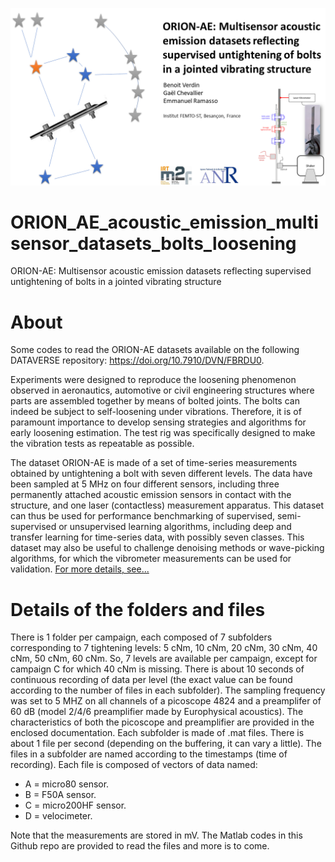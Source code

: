 ![alt text](orion_logo.png)

# ORION_AE_acoustic_emission_multisensor_datasets_bolts_loosening
ORION-AE: Multisensor acoustic emission datasets reflecting supervised untightening of bolts in a jointed vibrating structure

# About
Some codes to read the ORION-AE datasets available on the following DATAVERSE repository: https://doi.org/10.7910/DVN/FBRDU0.

Experiments were designed to reproduce the loosening phenomenon observed in aeronautics, automotive or civil engineering structures where parts are assembled together by means of bolted joints. The bolts can indeed be subject to self-loosening under vibrations. Therefore, it is of paramount importance to develop sensing strategies and algorithms for early loosening estimation. The test rig was specifically designed to make the vibration tests as repeatable as possible.

The dataset ORION-AE is made of a set of time-series measurements obtained by untightening a bolt with seven different levels. The data have been sampled at 5 MHz on four different sensors, including three permanently attached acoustic emission sensors in contact with the structure, and one laser (contactless) measurement apparatus. This dataset can thus be used for performance benchmarking of supervised, semi-supervised or unsupervised learning algorithms, including deep and transfer learning for time-series data, with possibly seven classes. This dataset may also be useful to challenge denoising methods or wave-picking algorithms, for which the vibrometer measurements can be used for validation. [For more details, see...](https://doi.org/10.7910/DVN/FBRDU0)

# Details of the folders and files

There is 1 folder per campaign, each composed of 7 subfolders corresponding to 7 tightening levels: 5 cNm, 10 cNm, 20 cNm, 30 cNm, 40 cNm, 50 cNm, 60 cNm. So, 7 levels are available per campaign, except for campaign C for which 40 cNm is missing. There is about 10 seconds of continuous recording of data per level (the exact value can be found according to the number of files in each subfolder). The sampling frequency was set to 5 MHZ on all channels of a picoscope 4824 and a preamplifer of 60 dB (model 2/4/6 preamplifier made by Europhysical acoustics). The characteristics of both the picoscope and preamplifier are provided in the enclosed documentation. Each subfolder is made of .mat files. There is about 1 file per second (depending on the buffering, it can vary a little). The files in a subfolder are named according to the timestamps (time of recording). Each file is composed of vectors of data named:
* A = micro80 sensor.
* B = F50A sensor.
* C = micro200HF sensor.
* D = velocimeter.

Note that the measurements are stored in mV.
The Matlab codes in this Github repo are provided to read the files and more is to come.
